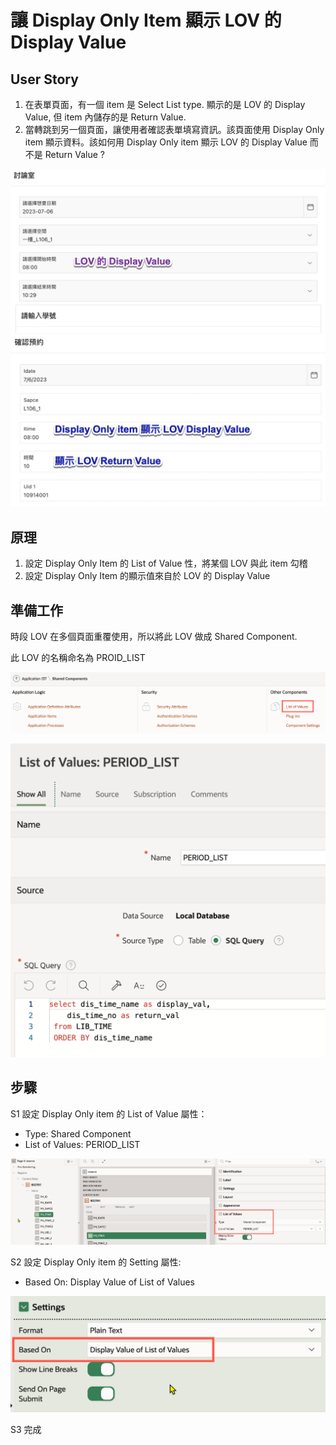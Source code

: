 # 讓 Display Only Item 顯示 LOV 的 Display Value

## User Story

1. 在表單頁面，有一個 item 是 Select List type. 顯示的是 LOV 的 Display Value, 但 item 內儲存的是 Return Value.&#x20;
2. 當轉跳到另一個頁面，讓使用者確認表單填寫資訊。該頁面使用 Display Only item 顯示資料。該如何用 Display Only item 顯示 LOV 的 Display Value 而不是 Return Value ?&#x20;

![](<../.gitbook/assets/image (7).png>) ![](<../.gitbook/assets/image (22).png>)

## 原理

1. 設定 Display Only Item 的 List of Value 性，將某個 LOV 與此 item 勾稽
2. 設定 Display Only Item 的顯示值來自於 LOV 的 Display Value

## 準備工作

時段 LOV 在多個頁面重覆使用，所以將此 LOV 做成 Shared Component.&#x20;

此 LOV 的名稱命名為 PROID\_LIST

![](<../.gitbook/assets/image (1) (2).png>)

![](<../.gitbook/assets/image (21).png>)

## 步驟

S1 設定 Display Only item 的 List of Value 屬性：

* Type: Shared Component
* List of Values: PERIOD\_LIST

![](<../.gitbook/assets/image (4).png>)

S2 設定 Display Only item 的 Setting 屬性:&#x20;

* Based On: Display Value of List of Values

![](<../.gitbook/assets/image (9).png>)

S3 完成



